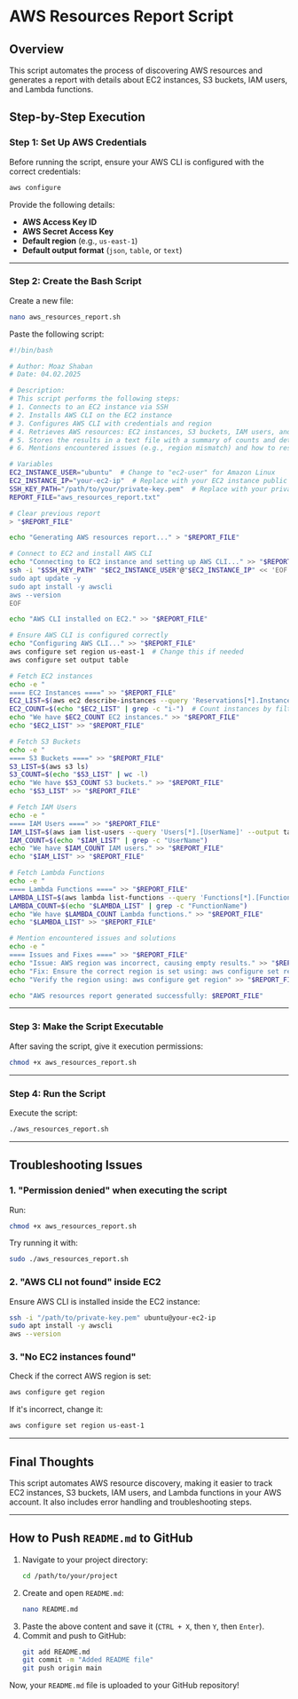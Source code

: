 # AWS Resources Report Script

## Overview
This script automates the process of discovering AWS resources and generates a report with details about EC2 instances, S3 buckets, IAM users, and Lambda functions.

## Step-by-Step Execution

### Step 1: Set Up AWS Credentials
Before running the script, ensure your AWS CLI is configured with the correct credentials:

```sh
aws configure
```

Provide the following details:
- **AWS Access Key ID**
- **AWS Secret Access Key**
- **Default region** (e.g., `us-east-1`)
- **Default output format** (`json`, `table`, or `text`)

---

### Step 2: Create the Bash Script
Create a new file:

```sh
nano aws_resources_report.sh
```

Paste the following script:

```sh
#!/bin/bash

# Author: Moaz Shaban
# Date: 04.02.2025

# Description:
# This script performs the following steps:
# 1. Connects to an EC2 instance via SSH
# 2. Installs AWS CLI on the EC2 instance
# 3. Configures AWS CLI with credentials and region
# 4. Retrieves AWS resources: EC2 instances, S3 buckets, IAM users, and Lambda functions
# 5. Stores the results in a text file with a summary of counts and details
# 6. Mentions encountered issues (e.g., region mismatch) and how to resolve them

# Variables
EC2_INSTANCE_USER="ubuntu"  # Change to "ec2-user" for Amazon Linux
EC2_INSTANCE_IP="your-ec2-ip"  # Replace with your EC2 instance public IP
SSH_KEY_PATH="/path/to/your/private-key.pem"  # Replace with your private key path
REPORT_FILE="aws_resources_report.txt"

# Clear previous report
> "$REPORT_FILE"

echo "Generating AWS resources report..." > "$REPORT_FILE"

# Connect to EC2 and install AWS CLI
echo "Connecting to EC2 instance and setting up AWS CLI..." >> "$REPORT_FILE"
ssh -i "$SSH_KEY_PATH" "$EC2_INSTANCE_USER"@"$EC2_INSTANCE_IP" << 'EOF'
sudo apt update -y
sudo apt install -y awscli
aws --version
EOF

echo "AWS CLI installed on EC2." >> "$REPORT_FILE"

# Ensure AWS CLI is configured correctly
echo "Configuring AWS CLI..." >> "$REPORT_FILE"
aws configure set region us-east-1  # Change this if needed
aws configure set output table

# Fetch EC2 instances
echo -e "
==== EC2 Instances ====" >> "$REPORT_FILE"
EC2_LIST=$(aws ec2 describe-instances --query 'Reservations[*].Instances[*].[InstanceId,Tags[?Key==`Name`].Value|[0],State.Name]' --output table)
EC2_COUNT=$(echo "$EC2_LIST" | grep -c "i-")  # Count instances by filtering for instance IDs
echo "We have $EC2_COUNT EC2 instances." >> "$REPORT_FILE"
echo "$EC2_LIST" >> "$REPORT_FILE"

# Fetch S3 Buckets
echo -e "
==== S3 Buckets ====" >> "$REPORT_FILE"
S3_LIST=$(aws s3 ls)
S3_COUNT=$(echo "$S3_LIST" | wc -l)
echo "We have $S3_COUNT S3 buckets." >> "$REPORT_FILE"
echo "$S3_LIST" >> "$REPORT_FILE"

# Fetch IAM Users
echo -e "
==== IAM Users ====" >> "$REPORT_FILE"
IAM_LIST=$(aws iam list-users --query 'Users[*].[UserName]' --output table)
IAM_COUNT=$(echo "$IAM_LIST" | grep -c "UserName")
echo "We have $IAM_COUNT IAM users." >> "$REPORT_FILE"
echo "$IAM_LIST" >> "$REPORT_FILE"

# Fetch Lambda Functions
echo -e "
==== Lambda Functions ====" >> "$REPORT_FILE"
LAMBDA_LIST=$(aws lambda list-functions --query 'Functions[*].[FunctionName]' --output table)
LAMBDA_COUNT=$(echo "$LAMBDA_LIST" | grep -c "FunctionName")
echo "We have $LAMBDA_COUNT Lambda functions." >> "$REPORT_FILE"
echo "$LAMBDA_LIST" >> "$REPORT_FILE"

# Mention encountered issues and solutions
echo -e "
==== Issues and Fixes ====" >> "$REPORT_FILE"
echo "Issue: AWS region was incorrect, causing empty results." >> "$REPORT_FILE"
echo "Fix: Ensure the correct region is set using: aws configure set region us-east-1" >> "$REPORT_FILE"
echo "Verify the region using: aws configure get region" >> "$REPORT_FILE"

echo "AWS resources report generated successfully: $REPORT_FILE"
```

---

### Step 3: Make the Script Executable
After saving the script, give it execution permissions:

```sh
chmod +x aws_resources_report.sh
```

---

### Step 4: Run the Script
Execute the script:

```sh
./aws_resources_report.sh
```

---

## Troubleshooting Issues

### 1. "Permission denied" when executing the script
Run:
```sh
chmod +x aws_resources_report.sh
```
Try running it with:
```sh
sudo ./aws_resources_report.sh
```

### 2. "AWS CLI not found" inside EC2
Ensure AWS CLI is installed inside the EC2 instance:

```sh
ssh -i "/path/to/private-key.pem" ubuntu@your-ec2-ip
sudo apt install -y awscli
aws --version
```

### 3. "No EC2 instances found"
Check if the correct AWS region is set:

```sh
aws configure get region
```
If it's incorrect, change it:

```sh
aws configure set region us-east-1
```

---

## Final Thoughts
This script automates AWS resource discovery, making it easier to track EC2 instances, S3 buckets, IAM users, and Lambda functions in your AWS account. It also includes error handling and troubleshooting steps.

---

## How to Push `README.md` to GitHub
1. Navigate to your project directory:
   ```sh
   cd /path/to/your/project
   ```
2. Create and open `README.md`:
   ```sh
   nano README.md
   ```
3. Paste the above content and save it (`CTRL + X`, then `Y`, then `Enter`).
4. Commit and push to GitHub:
   ```sh
   git add README.md
   git commit -m "Added README file"
   git push origin main
   ```

Now, your `README.md` file is uploaded to your GitHub repository!
